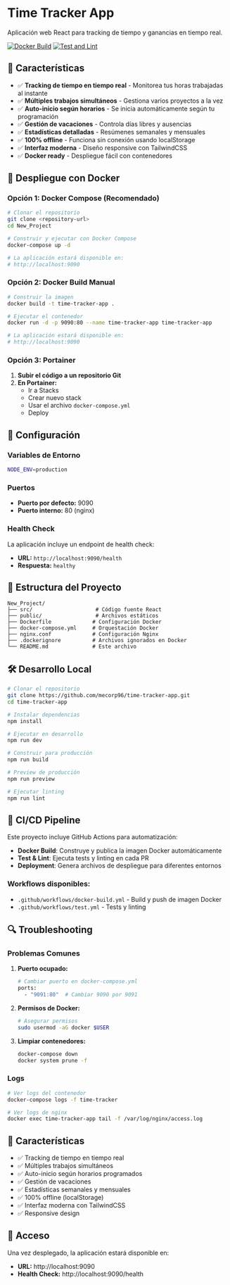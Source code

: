 # Time Tracker App

Aplicación web React para tracking de tiempo y ganancias en tiempo real.

[![Docker Build](https://github.com/mecorp96/time-tracker-app/actions/workflows/docker-build.yml/badge.svg)](https://github.com/mecorp96/time-tracker-app/actions/workflows/docker-build.yml)
[![Test and Lint](https://github.com/mecorp96/time-tracker-app/actions/workflows/test.yml/badge.svg)](https://github.com/mecorp96/time-tracker-app/actions/workflows/test.yml/badge.svg)

## 🎯 Características

- ✅ **Tracking de tiempo en tiempo real** - Monitorea tus horas trabajadas al instante
- ✅ **Múltiples trabajos simultáneos** - Gestiona varios proyectos a la vez
- ✅ **Auto-inicio según horarios** - Se inicia automáticamente según tu programación
- ✅ **Gestión de vacaciones** - Controla días libres y ausencias
- ✅ **Estadísticas detalladas** - Resúmenes semanales y mensuales
- ✅ **100% offline** - Funciona sin conexión usando localStorage
- ✅ **Interfaz moderna** - Diseño responsive con TailwindCSS
- ✅ **Docker ready** - Despliegue fácil con contenedores

## 🚀 Despliegue con Docker

### Opción 1: Docker Compose (Recomendado)

```bash
# Clonar el repositorio
git clone <repository-url>
cd New_Project

# Construir y ejecutar con Docker Compose
docker-compose up -d

# La aplicación estará disponible en:
# http://localhost:9090
```

### Opción 2: Docker Build Manual

```bash
# Construir la imagen
docker build -t time-tracker-app .

# Ejecutar el contenedor
docker run -d -p 9090:80 --name time-tracker-app time-tracker-app

# La aplicación estará disponible en:
# http://localhost:9090
```

### Opción 3: Portainer

1. **Subir el código a un repositorio Git**
2. **En Portainer:**
   - Ir a Stacks
   - Crear nuevo stack
   - Usar el archivo `docker-compose.yml`
   - Deploy

## 🔧 Configuración

### Variables de Entorno

```bash
NODE_ENV=production
```

### Puertos

- **Puerto por defecto:** 9090
- **Puerto interno:** 80 (nginx)

### Health Check

La aplicación incluye un endpoint de health check:
- **URL:** `http://localhost:9090/health`
- **Respuesta:** `healthy`

## 📁 Estructura del Proyecto

```
New_Project/
├── src/                    # Código fuente React
├── public/                 # Archivos estáticos
├── Dockerfile             # Configuración Docker
├── docker-compose.yml     # Orquestación Docker
├── nginx.conf             # Configuración Nginx
├── .dockerignore          # Archivos ignorados en Docker
└── README.md              # Este archivo
```

## 🛠️ Desarrollo Local

```bash
# Clonar el repositorio
git clone https://github.com/mecorp96/time-tracker-app.git
cd time-tracker-app

# Instalar dependencias
npm install

# Ejecutar en desarrollo
npm run dev

# Construir para producción
npm run build

# Preview de producción
npm run preview

# Ejecutar linting
npm run lint
```

## 🚀 CI/CD Pipeline

Este proyecto incluye GitHub Actions para automatización:

- **Docker Build**: Construye y publica la imagen Docker automáticamente
- **Test & Lint**: Ejecuta tests y linting en cada PR
- **Deployment**: Genera archivos de despliegue para diferentes entornos

### Workflows disponibles:

- `.github/workflows/docker-build.yml` - Build y push de imagen Docker
- `.github/workflows/test.yml` - Tests y linting

## 🔍 Troubleshooting

### Problemas Comunes

1. **Puerto ocupado:**
   ```bash
   # Cambiar puerto en docker-compose.yml
   ports:
     - "9091:80"  # Cambiar 9090 por 9091
   ```

2. **Permisos de Docker:**
   ```bash
   # Asegurar permisos
   sudo usermod -aG docker $USER
   ```

3. **Limpiar contenedores:**
   ```bash
   docker-compose down
   docker system prune -f
   ```

### Logs

```bash
# Ver logs del contenedor
docker-compose logs -f time-tracker

# Ver logs de nginx
docker exec time-tracker-app tail -f /var/log/nginx/access.log
```

## 🚀 Características

- ✅ Tracking de tiempo en tiempo real
- ✅ Múltiples trabajos simultáneos
- ✅ Auto-inicio según horarios programados
- ✅ Gestión de vacaciones
- ✅ Estadísticas semanales y mensuales
- ✅ 100% offline (localStorage)
- ✅ Interfaz moderna con TailwindCSS
- ✅ Responsive design

## 📱 Acceso

Una vez desplegado, la aplicación estará disponible en:
- **URL:** http://localhost:9090
- **Health Check:** http://localhost:9090/health
